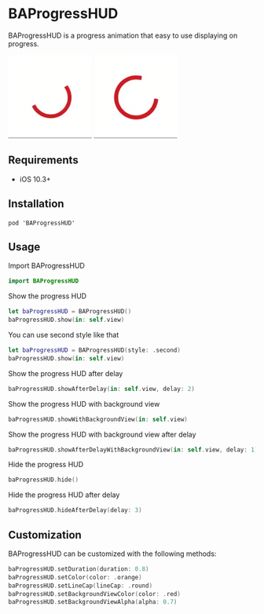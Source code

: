 # BAProgressHUD

BAProgressHUD is a progress animation that easy to use displaying on progress.

![](gif/firstStyle.gif)   ![](gif/secondStyle.gif)

## Requirements

* iOS 10.3+

## Installation

```
pod 'BAProgressHUD'
```

## Usage

Import BAProgressHUD

```swift
import BAProgressHUD
```
Show the progress HUD
```swift
let baProgressHUD = BAProgressHUD()
baProgressHUD.show(in: self.view)
```
You can use second style like that
```swift
let baProgressHUD = BAProgressHUD(style: .second)
baProgressHUD.show(in: self.view)
```
Show the progress HUD after delay
```swift
baProgressHUD.showAfterDelay(in: self.view, delay: 2)
```
Show the progress HUD with background view
```swift
baProgressHUD.showWithBackgroundView(in: self.view)
```
Show the progress HUD with background view after delay
```swift
baProgressHUD.showAfterDelayWithBackgroundView(in: self.view, delay: 1)
```
Hide the progress HUD
```swift
baProgressHUD.hide()
```
Hide the progress HUD after delay
```swift
baProgressHUD.hideAfterDelay(delay: 3)
```

## Customization
BAProgressHUD can be customized with the following methods:
```swift
baProgressHUD.setDuration(duration: 0.8)
baProgressHUD.setColor(color: .orange)
baProgressHUD.setLineCap(lineCap: .round)
baProgressHUD.setBackgroundViewColor(color: .red)
baProgressHUD.setBackgroundViewAlpha(alpha: 0.7)
```

